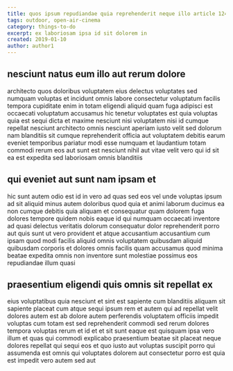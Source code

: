 ```yaml
---
title: quos ipsum repudiandae quia reprehenderit neque illo article 1248
tags: outdoor, open-air-cinema
category: things-to-do
excerpt: ex laboriosam ipsa id sit dolorem in
created: 2019-01-10
author: author1
---
```


## nesciunt natus eum illo aut rerum dolore

architecto quos doloribus voluptatem eius delectus voluptates sed numquam voluptas et incidunt omnis labore consectetur voluptatum facilis tempora cupiditate enim in totam eligendi aliquid quam fuga adipisci est occaecati voluptatum accusamus hic tenetur voluptates est quia voluptas quia est sequi dicta et maxime nesciunt nisi voluptatem nisi id cumque repellat nesciunt architecto omnis nesciunt aperiam iusto velit sed dolorum nam blanditiis sit cumque reprehenderit officia aut voluptatem debitis earum eveniet temporibus pariatur modi esse numquam et laudantium totam commodi rerum eos aut sunt est nesciunt nihil aut vitae velit vero qui id sit ea est expedita sed laboriosam omnis blanditiis

## qui eveniet aut sunt nam ipsam et

hic sunt autem odio est id in vero ad quas sed eos vel unde voluptas ipsum ad sit aliquid minus autem doloribus quod quia et animi laborum ducimus ea non cumque debitis quia aliquam et consequatur quam dolorem fuga dolores tempore quidem nobis eaque id qui numquam occaecati inventore ad quasi delectus veritatis dolorum consequatur dolor reprehenderit porro aut quis sunt ut vero provident et atque accusantium accusantium cum ipsam quod modi facilis aliquid omnis voluptatem quibusdam aliquid quibusdam corporis et dolores omnis facilis quam accusamus quod minima beatae expedita omnis non inventore sunt molestiae possimus eos repudiandae illum quasi

## praesentium eligendi quis omnis sit repellat ex

eius voluptatibus quia nesciunt et sint est sapiente cum blanditiis aliquam sit sapiente placeat cum atque sequi ipsum rem et autem qui ad repellat velit dolores autem est ab dolore autem perferendis voluptatem officiis impedit voluptas cum totam est sed reprehenderit commodi sed rerum dolores tempora voluptas rerum et id et et sit sunt eaque est quisquam ipsa vero illum et quas qui commodi explicabo praesentium beatae sit placeat neque dolores repellat qui sequi eos et quo iusto aut voluptas suscipit porro qui assumenda est omnis qui voluptates dolorem aut consectetur porro est quia est impedit vero autem sed aut
